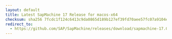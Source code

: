 ```yaml
---
layout: default
title: Latest SapMachine 17 Release for macos-x64
checksum: sha256 7fcdc1f124c6413c9da0865d189b127ef39fd70aee57fc07a9104e7aa9ca1827
redirect_to:
  - https://github.com/SAP/SapMachine/releases/download/sapmachine-17.0.11/sapmachine-jre-17.0.11_macos-x64_bin.tar.gz
---
```

